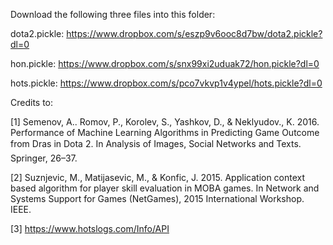 Download the following three files into this folder:

dota2.pickle: https://www.dropbox.com/s/eszp9v6ooc8d7bw/dota2.pickle?dl=0

hon.pickle: https://www.dropbox.com/s/snx99xi2uduak72/hon.pickle?dl=0

hots.pickle: https://www.dropbox.com/s/pco7vkvp1v4ypel/hots.pickle?dl=0

Credits to:

[1] Semenov, A.. Romov, P., Korolev, S., Yashkov, D., & Neklyudov., K. 2016. Performance of Machine Learning Algorithms in Predicting Game Outcome from Dras in Dota 2. In Analysis of Images, Social Networks and Texts. Springer, 26–37.

[2] Suznjevic, M., Matijasevic, M., & Konfic, J. 2015. Application context based algorithm for player skill evaluation in MOBA games. In Network and Systems Support for Games (NetGames), 2015 International Workshop. IEEE.

[3] https://www.hotslogs.com/Info/API


